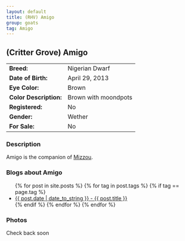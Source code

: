 ```yaml
---
layout: default
title: (RHV) Amigo
group: goats
tag: Amigo
---
```


## (Critter Grove) Amigo
| | |
|:---|:---
|**Breed:**|Nigerian Dwarf
|**Date of Birth:**|April 29, 2013
|**Eye Color:**|Brown
|**Color Description:**|Brown with moondpots
|**Registered:**|No
|**Gender:**|Wether
|**For Sale:**|No

### Description

Amigo is the companion of [Mizzou](/goats/RHV_Mizzou_Mystique).

### Blogs about Amigo

<ul>
  {% for post in site.posts %}
    {% for tag in post.tags %}
      {% if tag == page.tag %}
        <li><a href="{{ post.url }}">{{ post.date | date_to_string }} - {{ post.title }}</a></li>
      {% endif %}
    {% endfor %}
  {% endfor %}
</ul>

### Photos

Check back soon


